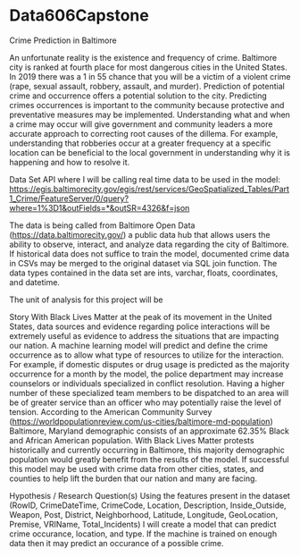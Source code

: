 # Data606Capstone
Crime Prediction in Baltimore


An unfortunate reality is the existence and frequency of crime. Baltimore city is ranked at fourth place for most dangerous cities in the United States. In 2019 there was a 1 in 55 chance that you will be a victim of a violent crime (rape, sexual assault, robbery, assault, and murder).  Prediction of potential crime and occurrence  offers a potential solution to the city.  Predicting crimes occurrences is important to the community because protective and preventative measures may be implemented. Understanding what and when a crime may occur will give government and community leaders a more accurate approach to correcting root causes of the dillema. For example, understanding that robberies occur at a greater frequency at a specific location can be beneficial to the local government in understanding why it is happening and how to resolve it.


Data Set
API where I will be calling real time data to be used in the model: https://egis.baltimorecity.gov/egis/rest/services/GeoSpatialized_Tables/Part1_Crime/FeatureServer/0/query?where=1%3D1&outFields=*&outSR=4326&f=json

The data is being called from Baltimore Open Data (https://data.baltimorecity.gov/)  a public data hub that allows users the ability to observe, interact, and analyze data regarding the city of Baltimore. If historical data does not suffice to train the model, documented crime data in CSVs may be merged to the original dataset via SQL join function. The data types contained in the data set are ints, varchar, floats, coordinates, and datetime. 

The unit of analysis for this project will be 

Story
With Black Lives Matter at the peak of its movement in the United States, data sources and evidence regarding police interactions will be extremely useful as evidence to address the situations that are impacting our nation. A machine learning model will predict and define the crime occurrence as to allow what type of resources to utilize for the interaction. For example, if domestic disputes or drug usage is predicted as the majority occurrence for a month by the model, the police department may increase counselors or individuals specialized in conflict resolution. Having a higher number of these specialized team members to be dispatched to an area will be of greater service than an officer who may potentially raise the level of tension. According to the American Community Survey (https://worldpopulationreview.com/us-cities/baltimore-md-population) Baltimore, Maryland demographic consists of an approximate 62.35% Black and African American  population. With Black Lives Matter  protests historically and currently occurring in Baltimore, this majority demographic population would greatly benefit from the results of the model. If successful this model may be used with crime data  from other cities, states, and counties to help lift the burden that our nation and many are facing. 


Hypothesis / Research Question(s)
Using the features present in the dataset (RowID, CrimeDateTime, CrimeCode, Location, Description, Inside_Outside, Weapon, Post, District, Neighborhood, Latitude, Longitude, GeoLocation, Premise, VRIName, Total_Incidents) I will create a model that can predict crime occurance, location, and type. If the machine is trained on enough data then it may predict an occurance of a possible crime.

